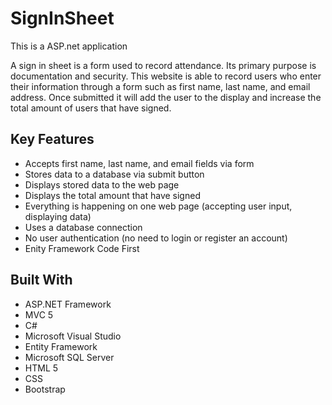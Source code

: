 # SignInSheet
This is a ASP.net application

A sign in sheet is a form used to record attendance. Its primary purpose is documentation and security. This website is able to record users who enter their information through a form such as first name, last name, and email address. Once submitted it will add the user to the display and increase the total amount of users that have signed.

## Key Features
  * Accepts first name, last name, and email fields via form
  * Stores data to a database via submit button
  * Displays stored data to the web page
  * Displays the total amount that have signed
  * Everything is happening on one web page (accepting user input, displaying data)
  * Uses a database connection
  * No user authentication (no need to login or register an account)
  * Enity Framework Code First
  
## Built With 
  * ASP.NET Framework
  * MVC 5
  * C#
  * Microsoft Visual Studio
  * Entity Framework
  * Microsoft SQL Server
  * HTML 5
  * CSS
  * Bootstrap
